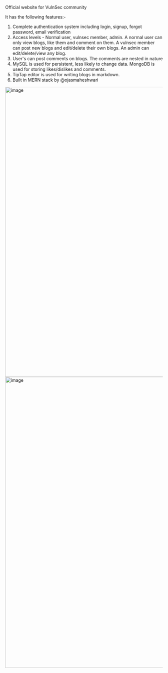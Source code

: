 Official website for VulnSec community

It has the following features:-
1) Complete authentication system including login, signup, forgot password, email verification
2) Access levels - Normal user, vulnsec member, admin. A normal user can only view blogs, like them and comment on them. A vulnsec member can post new blogs and edit/delete their own blogs. An admin can edit/delete/view any blog.
3) User's can post comments on blogs. The comments are nested in nature
4) MySQL is used for persistent, less likely to change data. MongoDB is used for storing likes/dislikes and comments.
5) TipTap editor is used for writing blogs in markdown.
6) Built in MERN stack by @ojasmaheshwari

<img width="1920" height="926" alt="image" src="https://github.com/user-attachments/assets/0b12f4ff-4906-49d0-aac5-689c5427b46c" />
<img width="1920" height="929" alt="image" src="https://github.com/user-attachments/assets/3c79f352-b550-4316-8911-1ad514082470" />

